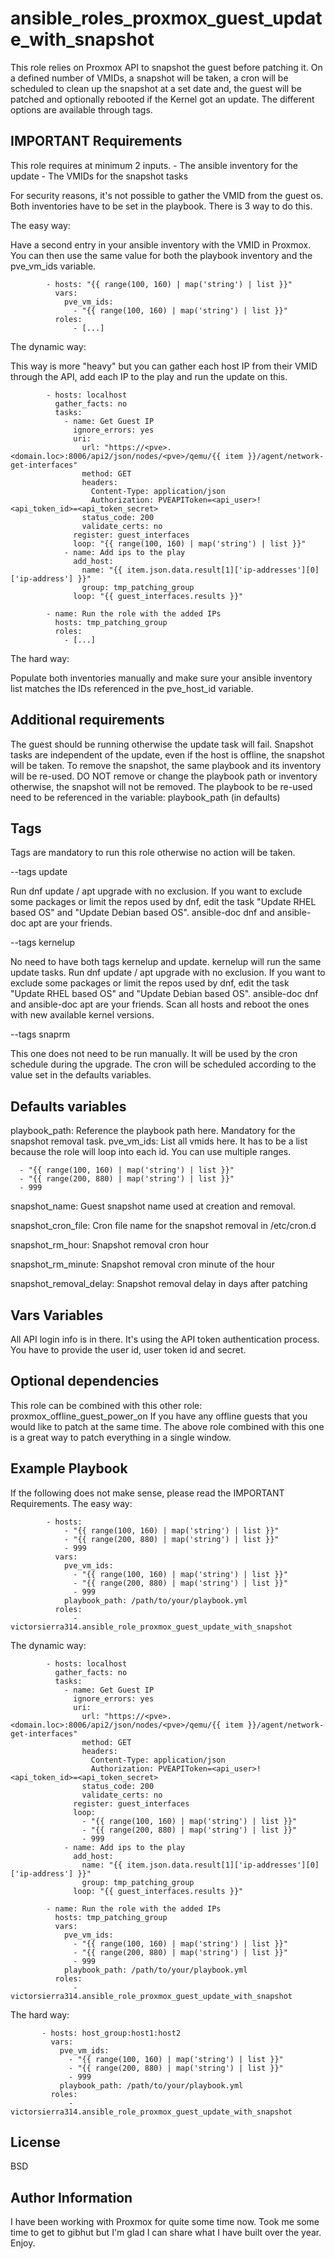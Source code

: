 ansible_roles_proxmox_guest_update_with_snapshot
=========
This role relies on Proxmox API to snapshot the guest before patching it. On a defined number of VMIDs, a snapshot will be taken, a cron will be scheduled to clean up the snapshot at a set date and, the guest will be patched and optionally rebooted if the Kernel got an update. The different options are available through tags.


IMPORTANT Requirements
------------
This role requires at minimum 2 inputs.
        - The ansible inventory for the update
        - The VMIDs for the snapshot tasks

For security reasons, it's not possible to gather the VMID from the guest os. Both inventories have to be set in the playbook. There is 3 way to do this.

The easy way: 

Have a second entry in your ansible inventory with the VMID in Proxmox. You can then use the same value for both the playbook inventory and the pve_vm_ids variable.
```
        - hosts: "{{ range(100, 160) | map('string') | list }}"
          vars:
            pve_vm_ids:
              - "{{ range(100, 160) | map('string') | list }}"
          roles:
              - [...]
```

The dynamic way:

This way is more "heavy" but you can gather each host IP from their VMID through the API, add each IP to the play and run the update on this.

```
        - hosts: localhost
          gather_facts: no
          tasks:
            - name: Get Guest IP
              ignore_errors: yes
              uri:
                url: "https://<pve>.<domain.loc>:8006/api2/json/nodes/<pve>/qemu/{{ item }}/agent/network-get-interfaces"
                method: GET
                headers:
                  Content-Type: application/json
                  Authorization: PVEAPIToken=<api_user>!<api_token_id>=<api_token_secret>
                status_code: 200
                validate_certs: no
              register: guest_interfaces
              loop: "{{ range(100, 160) | map('string') | list }}"
            - name: Add ips to the play
              add_host:
                name: "{{ item.json.data.result[1]['ip-addresses'][0]['ip-address'] }}"
                group: tmp_patching_group
              loop: "{{ guest_interfaces.results }}"

        - name: Run the role with the added IPs
          hosts: tmp_patching_group
          roles:
            - [...]
```

The hard way:

Populate both inventories manually and make sure your ansible inventory list matches the IDs referenced in the pve_host_id variable.


Additional requirements
------------
The guest should be running otherwise the update task will fail. Snapshot tasks are independent of the update, even if the host is offline, the snapshot will be taken. To remove the snapshot, the same playbook and its inventory will be re-used. DO NOT remove or change the playbook path or inventory otherwise, the snapshot will not be removed. The playbook to be re-used need to be referenced in the variable: playbook_path (in defaults)


Tags
------------
Tags are mandatory to run this role otherwise no action will be taken.

--tags update

Run dnf update / apt upgrade with no exclusion. If you want to exclude some packages or limit the repos used by dnf, edit the task "Update RHEL based OS" and "Update Debian based OS". ansible-doc dnf and ansible-doc apt are your friends.

--tags kernelup

No need to have both tags kernelup and update. kernelup will run the same update tasks. Run dnf update / apt upgrade with no exclusion. If you want to exclude some packages or limit the repos used by dnf, edit the task "Update RHEL based OS" and "Update Debian based OS". ansible-doc dnf and ansible-doc apt are your friends. Scan all hosts and reboot the ones with new available kernel versions.

--tags snaprm

This one does not need to be run manually. It will be used by the cron schedule during the upgrade. The cron will be scheduled according to the value set in the defaults variables.

Defaults variables
------------
playbook_path: Reference the playbook path here. Mandatory for the snapshot removal task. pve_vm_ids: List all vmids here. It has to be a list because the role will loop into each id. You can use multiple ranges.
```
  - "{{ range(100, 160) | map('string') | list }}"
  - "{{ range(200, 880) | map('string') | list }}"
  - 999
```

snapshot_name: Guest snapshot name used at creation and removal.

snapshot_cron_file: Cron file name for the snapshot removal in /etc/cron.d

snapshot_rm_hour: Snapshot removal cron hour 

snapshot_rm_minute: Snapshot removal cron minute of the hour 

snapshot_removal_delay: Snapshot removal delay in days after patching


Vars Variables
------------
All API login info is in there. It's using the API token authentication process. You have to provide the user id, user token id and secret.

Optional dependencies
------------
This role can be combined with this other role: proxmox_offline_guest_power_on
If you have any offline guests that you would like to patch at the same time. The above role combined with this one is a great way to patch everything in a single window.

Example Playbook
------------
If the following does not make sense, please read the IMPORTANT Requirements.
The easy way:
```
        - hosts:
            - "{{ range(100, 160) | map('string') | list }}"
            - "{{ range(200, 880) | map('string') | list }}"
            - 999
          vars:
            pve_vm_ids:
              - "{{ range(100, 160) | map('string') | list }}"
              - "{{ range(200, 880) | map('string') | list }}"
              - 999
            playbook_path: /path/to/your/playbook.yml
          roles:
              - victorsierra314.ansible_role_proxmox_guest_update_with_snapshot
```

The dynamic way:
```
        - hosts: localhost
          gather_facts: no
          tasks:
            - name: Get Guest IP
              ignore_errors: yes
              uri:
                url: "https://<pve>.<domain.loc>:8006/api2/json/nodes/<pve>/qemu/{{ item }}/agent/network-get-interfaces"
                method: GET
                headers:
                  Content-Type: application/json
                  Authorization: PVEAPIToken=<api_user>!<api_token_id>=<api_token_secret>
                status_code: 200
                validate_certs: no
              register: guest_interfaces
              loop:
                - "{{ range(100, 160) | map('string') | list }}"
                - "{{ range(200, 880) | map('string') | list }}"
                - 999
            - name: Add ips to the play
              add_host:
                name: "{{ item.json.data.result[1]['ip-addresses'][0]['ip-address'] }}"
                group: tmp_patching_group
              loop: "{{ guest_interfaces.results }}"

        - name: Run the role with the added IPs
          hosts: tmp_patching_group
          vars:
            pve_vm_ids:
              - "{{ range(100, 160) | map('string') | list }}"
              - "{{ range(200, 880) | map('string') | list }}"
              - 999
            playbook_path: /path/to/your/playbook.yml
          roles:
              - victorsierra314.ansible_role_proxmox_guest_update_with_snapshot
```

The hard way:
```
       - hosts: host_group:host1:host2 
         vars: 
           pve_vm_ids: 
             - "{{ range(100, 160) | map('string') | list }}" 
             - "{{ range(200, 880) | map('string') | list }}" 
             - 999 
           playbook_path: /path/to/your/playbook.yml 
         roles: 
             - victorsierra314.ansible_role_proxmox_guest_update_with_snapshot 
```

License
--------------
BSD

Author Information
--------------
I have been working with Proxmox for quite some time now. Took me some time to get to gibhut but I'm glad I can share what I have built over the year. Enjoy.
